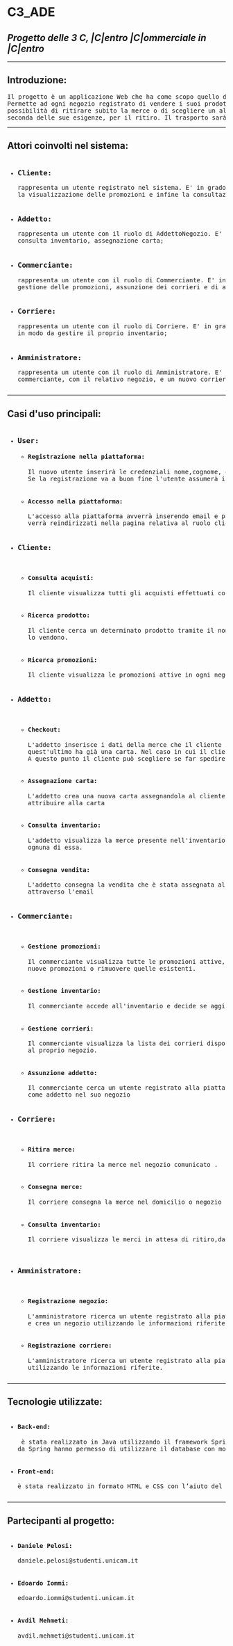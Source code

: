 # C3_ADE
## _Progetto delle 3 C, |C|entro |C|ommerciale in |C|entro_

________________________
## Introduzione:
<pre>Il progetto è un applicazione Web che ha come scopo quello di ravvivare l'economia nei centri storici dei paesi.
Permette ad ogni negozio registrato di vendere i suoi prodotti fisicamente ad un cliente, il quale potrà avere la
possibilità di ritirare subito la merce o di scegliere un altro negozio, presente nella piattaforma, più comodo a
seconda delle sue esigenze, per il ritiro. Il trasporto sarà compito di un corriere inserito nella piattaforma.</pre>
________________________

## Attori coinvolti nel sistema:
<pre><ul><li><h3>Cliente:</h3>rappresenta un utente registrato nel sistema. E' in grado di svolgere azioni quali la ricerca di un prodotto,
la visualizzazione delle promozioni e infine la consultazione dello storico dei suoi acquisti nei vari negozi;</li>
<li><h3>Addetto:</h3>rappresenta un utente con il ruolo di AddettoNegozio. E' in grado di svolgere azioni quali checkout, consegna vendita,
consulta inventario, assegnazione carta;</li>
<li><h3>Commerciante:</h3>rappresenta un utente con il ruolo di Commerciante. E' in grado di svolgere azioni quali gestione dell’inventario,
gestione delle promozioni, assunzione dei corrieri e di addetti;</li>
<li><h3>Corriere:</h3>rappresenta un utente con il ruolo di Corriere. E' in grado di svolgere azioni quali prelevare e consegnare merci e
in modo da gestire il proprio inventario;</li>
<li><h3>Amministratore:</h3>rappresenta un utente con il ruolo di Amministratore. E' in grado di svolgere azioni quali registrare un nuovo
commerciante, con il relativo negozio, e un nuovo corriere con la relitiva ditta;</li></ul></pre>
________________________

## Casi d'uso principali: 
<pre><ul><li><h3>User:</h3><ul><li><h4>Registrazione nella piattaforma:</h4>Il nuovo utente inserirà le credenziali nome,cognome, email e password per registrarsi.
Se la registrazione va a buon fine l'utente assumerà il ruolo di Clientee ed eseguire le operazioni ad esso corrispondenti.</li>
<li><h4>Accesso nella piattaforma:</h4>L'accesso alla piattaforma avverrà inserendo email e password. Se l'accesso andrà a buon fine si 
verrà reindirizzati nella pagina relativa al ruolo cliente. Se si dispone di altri ruoli, l'utente cambiare i ruoli.</li></ul></li>
<li><h3>Cliente:</h3><ul>
<li><h4>Consulta acquisti:</h4>Il cliente visualizza tutti gli acquisti effettuati con le informazioni relativi all'acquisto</li>
<li><h4>Ricerca prodotto:</h4>Il cliente cerca un determinato prodotto tramite il nome e visualizza la lista dei negozi che 
lo vendono.</li>
<li><h4>Ricerca promozioni:</h4>Il cliente visualizza le promozioni attive in ogni negozio ed può filtrarle in base alla categoria.</li></ul></li>
<li><h3>Addetto:</h3>
<ul><li><h4>Checkout:</h4>L'addetto inserisce i dati della merce che il cliente sta acquistando. L'addetto chiede poi al cliente se
quest'ultimo ha già una carta. Nel caso in cui il cliente non possiede la carta e ne desidera una si procederà con l'assegnazione. 
A questo punto il cliente può scegliere se far spedire l'acquisto in un altro negozio o nel proprio domicilio.</li>
<li><h4>Assegnazione carta:</h4>L'addetto crea una nuova carta assegnandola al cliente specificando anche il tipo di sconto da 
attribuire alla carta</li>
<li><h4>Consulta inventario:</h4>L'addetto visualizza la merce presente nell'inventario del negozio e visionare le informazioni di 
ognuna di essa.</li>
<li><h4>Consegna vendita:</h4>L'addetto consegna la vendita che è stata assegnata al negozio, dopo aver verificato l'identità del cliente
attraverso l'email</li></ul></li>
<li><h3>Commerciante:</h3><ul>
<li><h4>Gestione promozioni:</h4>Il commerciante visualizza tutte le promozioni attive,può in seguito scegliere se aggiungere 
nuove promozioni o rimuovere quelle esistenti.</li>
<li><h4>Gestione inventario:</h4>Il commerciante accede all'inventario e decide se aggiungere o rimuovere una o piu merci dall'inventario.</li>
<li><h4>Gestione corrieri:</h4>Il commerciante visualizza la lista dei corrieri disponibili all'ingaggio e decide quali affiliare
al proprio negozio.</li>
<li><h4>Assunzione addetto:</h4>Il commerciante cerca un utente registrato alla piattaforma attraverso l'email e lo assume 
come addetto nel suo negozio</li></ul></li>
<li><h3>Corriere:</h3>
<ul><li><h4>Ritira merce:</h4>Il corriere ritira la merce nel negozio comunicato .</li>
<li><h4>Consegna merce:</h4>Il corriere consegna la merce nel domicilio o negozio specificato.</li>
<li><h4>Consulta inventario:</h4>Il corriere visualizza le merci in attesa di ritiro,da consegnare e consegnate.</li>
</ul></li>
<li><h3>Amministratore:</h3>
<ul><li><h4>Registrazione negozio:</h4>L'amministratore ricerca un utente registrato alla piattaforma, gli assegna il ruolo di commerciante 
e crea un negozio utilizzando le informazioni riferite.</li>
<li><h4>Registrazione corriere:</h4>L'amministratore ricerca un utente registrato alla piattaforma e gli assegna il ruolo di corriere 
utilizzando le informazioni riferite.</li></ul></li></ul></pre>
________________________

## Tecnologie utilizzate: 
<pre><ul><li><h4>Back-end:</h4> è stata realizzato in Java utilizzando il framework Spring. Le Java Persistence API messe a disposizione 
da Spring hanno permesso di utilizzare il database con motore MySQL. Per la configurazione del progetto abbiamo utilizzato Maven.</li>
<li><h4>Front-end:</h4>è stata realizzato in formato HTML e CSS con l’aiuto del framework Bootstrap e del generatore di template Thymeleaf.</li></ul></pre>
________________________

## Partecipanti al progetto: 
<pre><ul><li><h4>Daniele Pelosi:</h4>daniele.pelosi@studenti.unicam.it</li>
<li><h4>Edoardo Iommi:</h4>edoardo.iommi@studenti.unicam.it</li>
<li><h4>Avdil Mehmeti:</h4>avdil.mehmeti@studenti.unicam.it</li></ul></pre>
